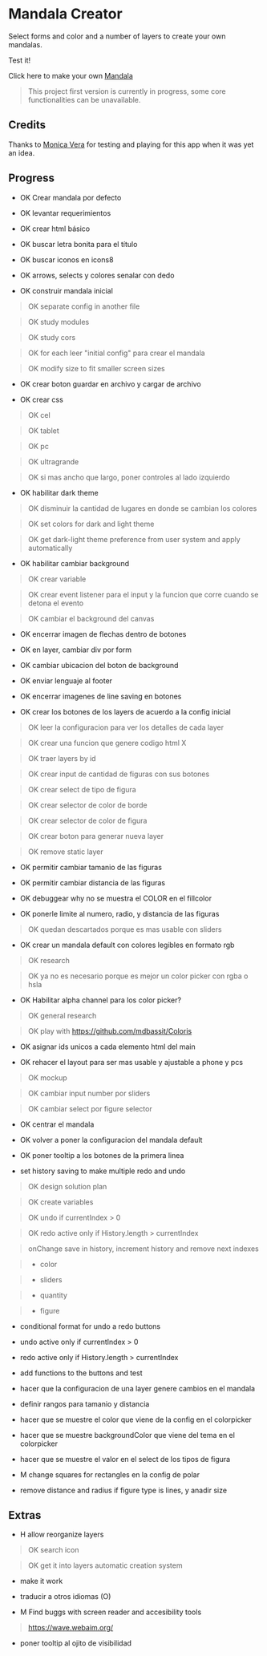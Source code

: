   

# Mandala Creator

Select forms and color and a number of layers to create your own mandalas.

Test it!

Click here to make your own [Mandala](https://naveduran.github.io/mandala_creator/)
> This project first version is currently in progress, some core functionalities can be unavailable.

## Credits

Thanks to [Monica Vera](https://www.linkedin.com/in/monica-vera-duran-91b46b278/) for testing and playing for this app when it was yet an idea.

## Progress


- OK Crear mandala por defecto

- OK levantar requerimientos

- OK crear html básico

- OK buscar letra bonita para el título

- OK buscar iconos en icons8

- OK arrows, selects y colores senalar con dedo

- OK construir mandala inicial

>OK separate config in another file

>OK study modules

>OK study cors

>OK for each leer "initial config" para crear el mandala

>OK modify size to fit smaller screen sizes

- OK crear boton guardar en archivo y cargar de archivo

- OK crear css

>OK cel

>OK tablet

>OK pc

>OK ultragrande

>OK si mas ancho que largo, poner controles al lado izquierdo

- OK habilitar dark theme

>OK disminuir la cantidad de lugares en donde se cambian los colores

>OK set colors for dark and light theme

>OK get dark-light theme preference from user system and apply automatically

- OK habilitar cambiar background

>OK crear variable

>OK crear event listener para el input y la funcion que corre cuando se detona el evento

>OK cambiar el background del canvas

- OK encerrar imagen de flechas dentro de botones

- OK en layer, cambiar div por form

- OK cambiar ubicacion del boton de background

- OK enviar lenguaje al footer

- OK encerrar imagenes de line saving en botones

- OK crear los botones de los layers de acuerdo a la config inicial

>OK leer la configuracion para ver los detalles de cada layer

>OK crear una funcion que genere codigo html X

>OK traer layers by id

>OK crear input de cantidad de figuras con sus botones

>OK crear select de tipo de figura

>OK crear selector de color de borde

>OK crear selector de color de figura

>OK crear boton para generar nueva layer

>OK remove static layer

- OK permitir cambiar tamanio de las figuras

- OK permitir cambiar distancia de las figuras

- OK debuggear why no se muestra el COLOR en el fillcolor

- OK ponerle limite al numero, radio, y distancia de las figuras

>OK quedan descartados porque es mas usable con sliders

- OK crear un mandala default con colores legibles en formato rgb

>OK research

>OK ya no es necesario porque es mejor un color picker con rgba o hsla

- OK Habilitar alpha channel para los color picker?

>OK general research

>OK play with https://github.com/mdbassit/Coloris

- OK asignar ids unicos a cada elemento html del main

- OK rehacer el layout para ser mas usable y ajustable a phone y pcs

>OK mockup

>OK cambiar input number por sliders

>OK cambiar select por figure selector

- OK centrar el mandala

- OK volver a poner la configuracion del mandala default

- OK poner tooltip a los botones de la primera linea

- set history saving to make multiple redo and undo

>OK design solution plan

>OK create variables

>OK undo if currentIndex > 0

>OK redo active only if History.length > currentIndex

>onChange save in history, increment history and remove next indexes

>- color

>- sliders

>- quantity

>- figure
  
  
  

- conditional format for undo a redo buttons

- undo active only if currentIndex > 0

- redo active only if History.length > currentIndex

- add functions to the buttons and test

- hacer que la configuracion de una layer genere cambios en el mandala

- definir rangos para tamanio y distancia

- hacer que se muestre el color que viene de la config en el colorpicker

- hacer que se muestre backgroundColor que viene del tema en el colorpicker

- hacer que se muestre el valor en el select de los tipos de figura

- M change squares for rectangles en la config de polar


- remove distance and radius if figure type is lines, y anadir size
  

## Extras

- H allow reorganize layers

>OK search icon

>OK get it into layers automatic creation system

- make it work

- traducir a otros idiomas (O)

- M Find buggs with screen reader and accesibility tools

>https://wave.webaim.org/

- poner tooltip al ojito de visibilidad
